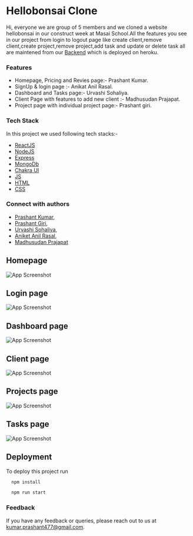 # Hellobonsai Clone
Hi, everyone we are group of 5 members and we cloned a website hellobonsai in our construct week at Masai School.All the features you see in our project from login to logout page like create client,remove client,create project,remove project,add task and update or delete task all are maintened from our [Backend](https://github.com/PRASHANT7277/petite-swing-7786/tree/main/backend) which is deployed on heroku.

### Features
- Homepage, Pricing and Revies page:- Prashant Kumar.
- SignUp & login page :- Anikat Anil Rasal.
- Dashboard and Tasks page:- Urvashi Sohaliya.
- Client Page with features to add new client :- Madhusudan Prajapat.
- Project page with individual project page:- Prashant giri.


### Tech Stack

In this project we used following tech stacks:- 
- [ReactJS](https://reactjs.org/)
- [NodeJS](https://nodejs.org/en/)
- [Express](https://expressjs.com/)
- [MongoDb](https://www.mongodb.com/)
- [Chakra UI](https://chakra-ui.com/)
- [JS](https://developer.mozilla.org/en-US/docs/Web/JavaScript)
- [HTML](https://developer.mozilla.org/en-US/docs/Web/HTML)
- [CSS](https://developer.mozilla.org/en-US/docs/Web/CSS)





### Connect with authors

- [Prashant Kumar](https://github.com/PRASHANT7277),
- [Prashant Giri](https://github.com/pg570),
- [Urvashi Sohaliya](https://github.com/UrvashiSohaliya2511),
- [Aniket Anil Rasal](https://github.com/aniketrasal),
- [Madhusudan Prajapat](https://github.com/Madhusudan0906)

## Homepage

![App Screenshot](https://i.postimg.cc/FRN5h3b0/Screenshot-345.jpg)

## Login page

![App Screenshot](https://i.postimg.cc/WpM3TwMf/Screenshot-351.jpg)

## Dashboard page

![App Screenshot](https://i.postimg.cc/gcwVDQbL/Screenshot-347.jpg)

## Client page

![App Screenshot](https://i.postimg.cc/fWBbVTrx/Screenshot-353.jpg)

## Projects page

![App Screenshot](https://i.postimg.cc/4ynBbxbY/Screenshot-352.jpg)

## Tasks page

![App Screenshot](https://i.postimg.cc/wMZ8DPJd/Screenshot-350.jpg)


## Deployment

To deploy this project run

```bash
  npm install
```

```bash
  npm run start
```


### Feedback

If you have any feedback or queries, please reach out to us at kumar.prashant477@gmail.com.


